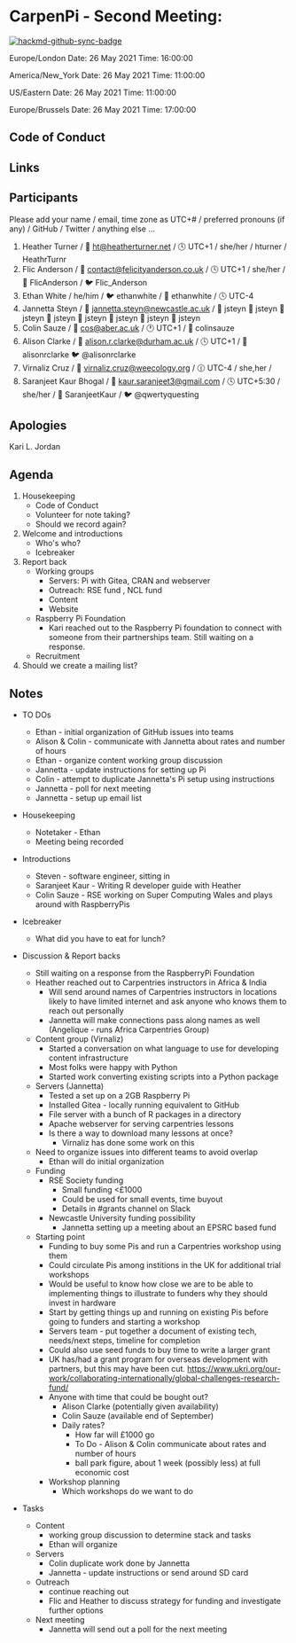# CarpenPi - Second Meeting: 

[![hackmd-github-sync-badge](https://hackmd.io/cAyXcXsuQh6rZ7TxC8sOng/badge)](https://hackmd.io/cAyXcXsuQh6rZ7TxC8sOng)


Europe/London
Date: 	26 May 2021
Time: 	16:00:00
  	
America/New_York
Date: 	26 May 2021
Time: 	11:00:00
  	
US/Eastern
Date: 	26 May 2021
Time: 	11:00:00
  	
Europe/Brussels
Date: 	26 May 2021
Time: 	17:00:00
## Code of Conduct

## Links

## Participants
Please add your name / email, time zone as UTC+# / preferred pronouns (if any) / GitHub / Twitter / anything else ...
1. Heather Turner / :email: ht@heatherturner.net / :clock4: UTC+1 / she/her / hturner / HeathrTurnr
1. Flic Anderson / :email: contact@felicityanderson.co.uk / :clock4: UTC+1 / she/her / :octopus: FlicAnderson / :bird: Flic_Anderson 
2. Ethan White / he/him / :bird: ethanwhite / :octopus: ethanwhite / :clock4: UTC-4
2. Jannetta Steyn / :e-mail: jannetta.steyn@newcastle.ac.uk / :octopus: jsteyn :octopus: jsteyn :octopus: jsteyn :octopus: jsteyn :octopus: jsteyn :octopus: jsteyn :octopus: jsteyn :octopus: jsteyn
2. Colin Sauze / :e-mail: cos@aber.ac.uk / :clock1: UTC+1 / :octopus: colinsauze  
2. Alison Clarke / :e-mail: alison.r.clarke@durham.ac.uk / :clock4: UTC+1 / :octopus: alisonrclarke :bird: @alisonrclarke
2. Virnaliz Cruz / :email: virnaliz.cruz@weecology.org / :clock1230: UTC-4 / she,her /
3. Saranjeet Kaur Bhogal / :email: kaur.saranjeet3@gmail.com / :clock4: UTC+5:30 / she/her / :octopus: SaranjeetKaur / :bird: @qwertyquesting

## Apologies
Kari L. Jordan

## Agenda
1. Housekeeping
    - Code of Conduct
    - Volunteer for note taking?
    - Should we record again?
3. Welcome and introductions
    - Who's who?
    - Icebreaker
5. Report back
    - Working groups
      - Servers: Pi with Gitea, CRAN and webserver
      - Outreach: RSE fund , NCL fund
      - Content
      - Website
    - Raspberry Pi Foundation
        - Kari reached out to the Raspberry Pi foundation to connect with someone from their partnerships team. Still waiting on a response.
    - Recruitment
6. Should we create a mailing list?

## Notes

* TO DOs
    * Ethan - initial organization of GitHub issues into teams
    * Alison & Colin - communicate with Jannetta about rates and number of hours
    * Ethan - organize content working group discussion
    * Jannetta - update instructions for setting up Pi
    * Colin - attempt to duplicate Jannetta's Pi setup using instructions
    * Jannetta - poll for next meeting
    * Jannetta - setup up email list

* Housekeeping
    * Notetaker - Ethan
    * Meeting being recorded
* Introductions
    * Steven - software engineer, sitting in
    * Saranjeet Kaur - Writing R developer guide with Heather
    * Colin Sauze - RSE working on Super Computing Wales and plays around with RaspberryPis
* Icebreaker
    * What did you have to eat for lunch?
* Discussion & Report backs
    * Still waiting on a response from the RaspberryPi Foundation
    * Heather reached out to Carpentries instructors in Africa & India
        * Will send around names of Carpentries instructors in locations likely to have limited internet and ask anyone who knows them to reach out personally
        * Jannetta will make connections pass along names as well (Angelique - runs Africa Carpentries Group)
    * Content group (Virnaliz)
        * Started a conversation on what language to use for developing content infrastructure
        * Most folks were happy with Python
        * Started work converting existing scripts into a Python package
    * Servers (Jannetta)
        * Tested a set up on a 2GB Raspberry Pi
        * Installed Gitea - locally running equivalent to GitHub
        * File server with a bunch of R packages in a directory
        * Apache webserver for serving carpentries lessons
        * Is there a way to download many lessons at once?
            * Virnaliz has done some work on this
    * Need to organize issues into different teams to avoid overlap
        * Ethan will do initial organization
    * Funding
        * RSE Society funding
            * Small funding <£1000
            * Could be used for small events, time buyout
            * Details in #grants channel on Slack
        * Newcastle University funding possibility
            * Jannetta setting up a meeting about an EPSRC based fund
    * Starting point
        * Funding to buy some Pis and run a Carpentries workshop using them
        * Could circulate Pis among institions in the UK for additional trial workshops
        * Would be useful to know how close we are to be able to implementing things to illustrate to funders why they should invest in hardware
        * Start by getting things up and running on existing Pis before going to funders and starting a workshop
        * Servers team - put together a document of existing tech, needs/next steps, timeline for completion
        * Could also use seed funds to buy time to write a larger grant
        * UK has/had a grant program for overseas development with partners, but this may have been cut. https://www.ukri.org/our-work/collaborating-internationally/global-challenges-research-fund/
        * Anyone with time that could be bought out?
            * Alison Clarke (potentially given availability)
            * Colin Sauze (available end of September)
            * Daily rates?
                * How far will £1000 go
                * To Do - Alison & Colin communicate about rates and number of hours
                * ball park figure, about 1 week (possibly less) at full economic cost
        * Workshop planning
            * Which workshops do we want to do
* Tasks
    * Content
        * working group discussion to determine stack and tasks
        * Ethan will organize
    * Servers
        * Colin duplicate work done by Jannetta
        * Jannetta - update instructions or send around SD card
    * Outreach
        * continue reaching out
        * Flic and Heather to discuss strategy for funding and investigate further options
    * Next meeting
        * Jannetta will send out a poll for the next meeting